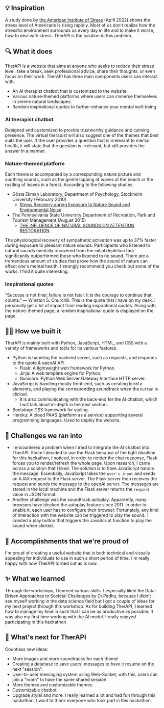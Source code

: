 ## 💡 Inspiration
A study done by [the American Institute of Stress](https://www.stress.org/stress-level-of-americans-is-rising-rapidly-in-2022-new-study-finds) (April 2022) shows 
the stress level of Americans is rising rapidly. Most of us don't realize how the stressful environment surrounds us every day in life and to make it worse, how to deal with stress.
TherAPI is the solution to this problem.

## 🔍 What it does
TherAPI is a website that aims at anyone who seeks to reduce their stress level, take a break, seek professional advice, share their thoughts, or even focus on their work.
TherAPI has three main components users can interact with.
- An AI therapist chatbot that is customized to the website.
- Various nature-themed platforms where users can immerse themselves in serene natural landscapes.
- Random inspirational quotes to further enhance your mental well-being.

### AI therapist chatbot
Designed and customized to provide trustworthy guidance and calming presence. The virtual therapist will also suggest one of the themes that best suits
the user. If the user provides a question that is irrelevant to mental health, it will state that the question is irrelevant, but still provides the answer in a manner.

### Nature-themed platform
Each theme is accompanied by a corresponding nature picture and soothing sounds, such as the gentle lapping of waves at the beach or the rustling of leaves in a forest.
According to the following studies:
- Gösta Ekman Laboratory, Department of Psychology, Stockholm University (February 2010)
  - [Stress Recovery during Exposure to Nature Sound and Environmental Noise](https://www.mdpi.com/1660-4601/7/3/1036)
- The Pennsylvania State University Department of Recreation, Park and Tourism Management (August 2015)
  - [THE INFLUENCE OF NATURAL SOUNDS ON ATTENTION RESTORATION](https://d1wqtxts1xzle7.cloudfront.net/78029856/4bc5f8ed3ce4c3355bb1af4bf556797ad22d-libre.pdf?1641312726=&response-content-disposition=inline%3B+filename%3DThe_Influence_of_Natural_Sounds_on_Atten.pdf&Expires=1691210850&Signature=LSmYPxxxx72CMQp8elsINIX5XqBJjmGGY~9BwkPX01rJT0obhLspnhKT18uSrt9nXThZwaijDnYLQTJQkTlxU62mbIaq1TfX9PeoG~JmRQgIQfx-YApw1gjLeqXj1t9FGfrcNG20VYFYx9I9ED4kVeOdLXpg3oZ07uLYTUvuQiSAo2hDbTKSnGEYloEjzNExlqg-rhLgc09RO2XldvKyGy2vVr-MtVLEvBeI~-1-2CE3gofyzK4wGgNlAfn76tvGFP3D8iF2SPmOPW1Y54BxfNXNr4iv55vzHVLsAvv0fLBQGuJ~eB5eYPwwOguOd0MTihSzQlFkc~TB4LGvXTlnEw__&Key-Pair-Id=APKAJLOHF5GGSLRBV4ZA)

The physiological recovery of sympathetic activation was up to 37% faster during exposure to pleasant nature sounds. 
Participants who listened to natural sounds mentally recovered from the initial depletion task significantly outperformed those who listened to no sound.
There are a tremendous amount of studies that prove how the sound of nature can affect one's mental health. I strongly recommend you check out some of the works. I find it quite interesting.

### Inspirational quotes
"Success is not final; failure is not fatal: It is the courage to continue that counts." — Winston S. Churchill. 
This is the quote that I have on my desk. I personally get a lot of impact from reading inspirational quotes. Along with the nature-themed page, a random inspirational quote is displayed on the page.

## 👨‍💻 How we built it
TherAPI is mainly built with Python, JavaScript, HTML, and CSS with a variety of frameworks and tools for its various features.

- Python is handling the backend server, such as requests, and responds to the quote & openAI API. 
  - Flask: A lightweight web framework for Python.
  - Jinja: A web template engine for Python.
  - Gunicorn: Python Web Server Gateway Interface HTTP server.
- JavaScript is handling mostly front-end, such as creating `bubble` elements, and playing the corresponding soundtrack when the `button` is clicked.
  - It is also communicating with the back-end for the AI chatbot, which I will talk about in-depth in the next section.
- Bootstrap: CSS framework for styling.
- Heroku: A cloud PAAS (platform as a service) supporting several programming languages. Used to deploy the website.

## 🌊 Challenges we ran into
- I encountered a problem when I tried to integrate the AI chatbot into TherAPI. Since I decided to use the Flask because of the tight deadline for this hackathon, I noticed, in order to
render the chat response, Flask forces you to render/refresh the whole page. Upon research, I came across a solution that I liked. The solution is to have JavaScript handle the message.
Essentially, JavaScript takes the `user's input` and sends an AJAX request to the Flask server. The Flask server then receives the request and sends the message to the openAI server. 
The messages are stored in the local machine and the Flask server returns the `respond` value in JSON format.
- Another challenge was the soundtrack autoplay. Apparently, many browsers have blocked the autoplay feature since 2011. In order to enable it, each user has to configure their browser. Fortunately, any kind of interaction with the
website can be triggered to play the sound. I created a play button that triggers the JavaScript function to play the sound when clicked.

## 🚀 Accomplishments that we're proud of
I'm proud of creating a useful website that is both technical and visually appealing for individuals to use in such a short period of time. I'm really happy with how TherAPI turned out as is now.

## ✨ What we learned
Through the workshops, I learned various skills. I especially liked the Data-Driven Approaches to Societal Challenges by Dr.Padhu, because I didn't see myself working in the data science field but I got a couple of ideas for my next project
through this workshop. As for building TherAPI, I learned how to manage my time in such that I can be as productive as possible. It was also my first time working with the AI model. I really enjoyed participating in this hackathon.

## 📌 What's next for TherAPI
Countless new ideas:
- More images and more soundtracks for each theme!
- Creating a database to save users' messages to have it resume on the next "session".
- User-to-user messaging system using Web-Socket, with this, users can join a "room" to have the same shared session.
- More themes and customizable themes.
- Customizable chatbot
- Upgrade style!
and more. I really learned a lot and had fun through this hackathon, I want to thank everyone who took part in this hackathon.
